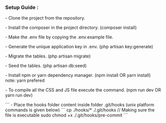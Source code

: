 <h3>Setup Guide : </h3>
<p>- Clone the project from the repository. </p>
<p>- Install the composer in the project directory. (composer install) </p>
<p>- Make the .env file by copying the .env.example file. </p>
<p>- Generate the unique application key in .env. (php artisan key:generate) </p>
<p>- Migrate the tables. (php artisan migrate) </p>
<p>- Seed the tables. (php artisan db:seed) </p>
<p>- Install npm or yarn dependency manager. (npm install OR yarn install) note: yarn prefered </p>
<p>- To compile all the CSS and JS file execute the command. (npm run dev OR yarn run dev) </p>
    ```
- Place the hooks folder content inside folder .git/hooks (unix platform commands is given below)
    ```
        cp ./hooks/* ./.git/hooks 
        // Making sure the file is executable
        sudo chmod +x ./.git/hooks/pre-commit
    ```